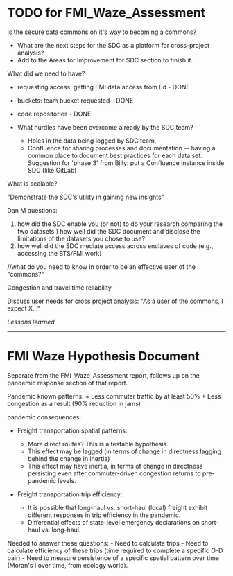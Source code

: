 
# TODO for FMI_Waze_Assessment

Is the secure data commons on it's way to becoming a commons?
- What are the next steps for the SDC as a platform for cross-project analysis?
- Add to the Areas for Improvement for SDC section to finish it. 

What did we need to have?
- requesting access: getting FMI data access from Ed - DONE
- buckets: team bucket requested - DONE
- code repositories - DONE

- What hurdles have been overcome already by the SDC team? 
	+ Holes in the data being logged by SDC team,
	+ Confluence for sharing processes and documentation -- having a common place to document best practices for each data set. Suggestion for 'phase 3' from Billy: put a Confluence instance inside SDC (like GitLab)
	
What is scalable?

"Demonstrate the SDC's utility in gaining new insights"

Dan M questions: 
1) how did the SDC enable you (or not) to do your research comparing the two datasets
) how well did the SDC document and disclose the limitations of the datasets you chose to use?
3) how well did the SDC mediate access across enclaves of code (e.g., accessing the BTS/FMI work)


//what do you need to know in order to be an effective user of the "commons?"

Congestion and travel time reliability

Discuss user needs for cross project analysis: "As a user of the commons, I expect X..."

*Lessons learned*


---------------


# FMI Waze Hypothesis Document

Separate from the FMI_Waze_Assessment report, follows up on the pandemic response section of that report. 

Pandemic known patterns: 
	+ Less commuter traffic by at least 50%
	+ Less congestion as a result (90% reduction in jams)
	
pandemic consequences:

- Freight transportation spatial patterns: 
	+ More direct routes? This is a testable hypothesis. 
	+ This effect may be lagged (in terms of change in directness lagging behind the change in inertia)
	+ This effect may have inertia, in terms of change in directness persisting even after commuter-driven congestion returns to pre-pandemic levels. 

- Freight transportation trip efficiency:
	+ It is possible that long-haul vs. short-haul (local) freight exhibit different responses in trip efficiency in the pandemic.
	+ Differential effects of state-level emergency declarations on short-haul vs. long-haul.
	
	
Needed to answer these questions:
	- Need to calculate trips
	- Need to calculate efficiency of these trips (time required to complete a specific O-D pair)
	- Need to measure persistence of a specific spatial pattern over time (Moran's I over time, from ecology world).
	
	


